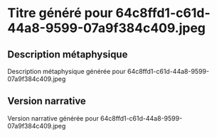 # Titre généré pour 64c8ffd1-c61d-44a8-9599-07a9f384c409.jpeg

## Description métaphysique
Description métaphysique générée pour 64c8ffd1-c61d-44a8-9599-07a9f384c409.jpeg

## Version narrative
Version narrative générée pour 64c8ffd1-c61d-44a8-9599-07a9f384c409.jpeg
